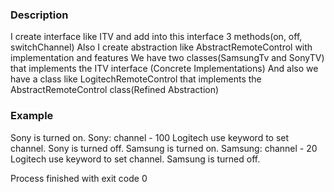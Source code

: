 ### Description
I create interface like ITV and add into this interface 3 methods(on, off, switchChannel)
Also I create abstraction like AbstractRemoteControl with implementation and features
We have two classes(SamsungTv and SonyTV) that implements the ITV interface (Concrete Implementations)
And also we have a class like LogitechRemoteControl that implements the AbstractRemoteControl class(Refined Abstraction)


### Example
Sony is turned on.
Sony: channel - 100
Logitech use keyword to set channel.
Sony is turned off.
Samsung is turned on.
Samsung: channel - 20
Logitech use keyword to set channel.
Samsung is turned off.

Process finished with exit code 0